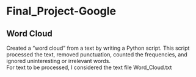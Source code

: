 # Final_Project-Google

## Word Cloud 

Created a “word cloud” from a text by writing a Python script. This script processed the text, removed punctuation, counted the frequencies, and ignored uninteresting or irrelevant words.  
For text to be processed, I considered the text file Word_Cloud.txt
